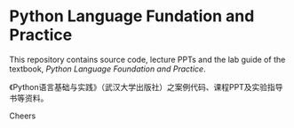 # Python Language Fundation and Practice

This repository contains source code, lecture PPTs and the lab guide of the textbook, *Python Language Foundation and Practice*.

《Python语言基础与实践》（武汉大学出版社）之案例代码、课程PPT及实验指导书等资料。

Cheers
